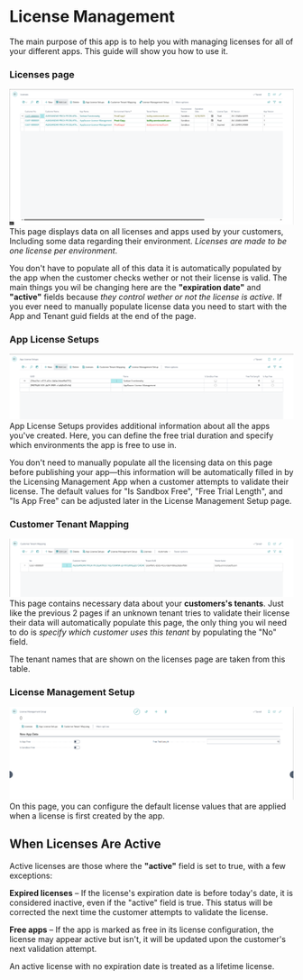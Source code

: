 # **License Management**
The main purpose of this app is to help you with managing licenses for all of your different apps. This guide will show you how to use it.

### **Licenses page**
![img](..\assets\Licensing\LicensesPage.png)
This page displays data on all licenses and apps used by your customers, Including some data regarding their environment. *Licenses are made to be one license per environment*.

You don't have to populate all of this data it is automatically populated by the app when the customer checks wether or not their license is valid. The main things you wil be changing here are the **"expiration date"** and **"active"** fields because *they control wether or not the license is active*. If you ever need to manually populate license data you need to start with the App and Tenant guid fields at the end of the page. 

### **App License Setups**
![img](..\assets\Licensing\AppLicenseSetupsPage.png)
App License Setups provides additional information about all the apps you've created. Here, you can define the free trial duration and specify which environments the app is free to use in. 

You don't need to manually populate all the licensing data on this page before publishing your app—this information will be automatically filled in by the Licensing Management App when a customer attempts to validate their license. The default values for "Is Sandbox Free", "Free Trial Length", and "Is App Free" can be adjusted later in the License Management Setup page.
### **Customer Tenant Mapping**
![img](..\assets\Licensing\CustomerTenantMappingPage.png)
This page contains necessary data about your **customers's tenants**. Just like the previous 2 pages if an unknown tenant tries to validate their license their data will automatically populate this page, the only thing you wil need to do is *specify which customer uses this tenant* by populating the "No" field. 

The tenant names that are shown on the licenses page are taken from this table.
### **License Management Setup**
![img](..\assets\Licensing\LicenseManagementSetupPage.png)
On this page, you can configure the default license values that are applied when a license is first created by the app.
## **When Licenses Are Active**
Active licenses are those where the **"active"** field is set to true, with a few exceptions:

**Expired licenses** – If the license's expiration date is before today's date, it is considered inactive, even if the "active" field is true. This status will be corrected the next time the customer attempts to validate the license.

**Free apps** – If the app is marked as free in its license configuration, the license may appear active but isn't, it will be updated upon the customer's next validation attempt.

An active license with no expiration date is treated as a lifetime license.